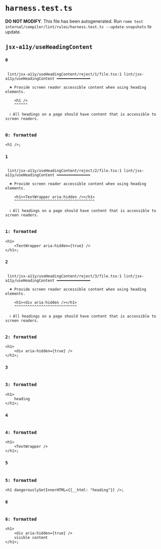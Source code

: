 # `harness.test.ts`

**DO NOT MODIFY**. This file has been autogenerated. Run `rome test internal/compiler/lint/rules/harness.test.ts --update-snapshots` to update.

## `jsx-a11y/useHeadingContent`

### `0`

```

 lint/jsx-a11y/useHeadingContent/reject/1/file.tsx:1 lint/jsx-a11y/useHeadingContent ━━━━━━━━━━━━━━━

  ✖ Provide screen reader accessible content when using heading elements.

    <h1 />
    ^^^^^^

  ℹ All headings on a page should have content that is accessible to screen readers.


```

### `0: formatted`

```tsx
<h1 />;

```

### `1`

```

 lint/jsx-a11y/useHeadingContent/reject/2/file.tsx:1 lint/jsx-a11y/useHeadingContent ━━━━━━━━━━━━━━━

  ✖ Provide screen reader accessible content when using heading elements.

    <h1><TextWrapper aria-hidden /></h1>
    ^^^^^^^^^^^^^^^^^^^^^^^^^^^^^^^^^^^^

  ℹ All headings on a page should have content that is accessible to screen readers.


```

### `1: formatted`

```tsx
<h1>
	<TextWrapper aria-hidden={true} />
</h1>;

```

### `2`

```

 lint/jsx-a11y/useHeadingContent/reject/3/file.tsx:1 lint/jsx-a11y/useHeadingContent ━━━━━━━━━━━━━━━

  ✖ Provide screen reader accessible content when using heading elements.

    <h1><div aria-hidden /></h1>
    ^^^^^^^^^^^^^^^^^^^^^^^^^^^^

  ℹ All headings on a page should have content that is accessible to screen readers.


```

### `2: formatted`

```tsx
<h1>
	<div aria-hidden={true} />
</h1>;

```

### `3`

```

```

### `3: formatted`

```tsx
<h1>
	heading
</h1>;

```

### `4`

```

```

### `4: formatted`

```tsx
<h1>
	<TextWrapper />
</h1>;

```

### `5`

```

```

### `5: formatted`

```tsx
<h1 dangerouslySetInnerHTML={{__html: "heading"}} />;

```

### `6`

```

```

### `6: formatted`

```tsx
<h1>
	<div aria-hidden={true} />
	visible content
</h1>;

```
